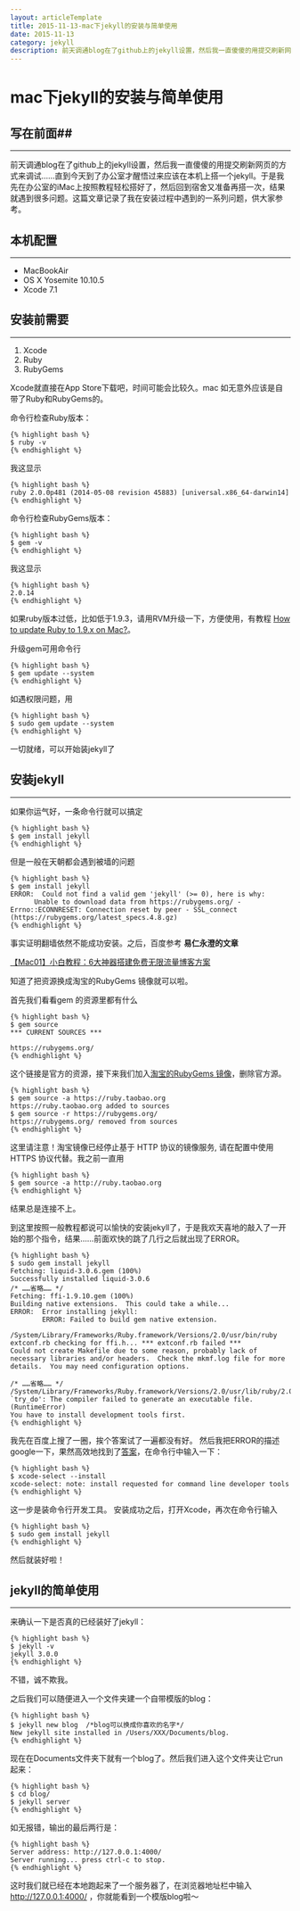 ```yaml
---
layout: articleTemplate
title: 2015-11-13-mac下jekyll的安装与简单使用
date: 2015-11-13
category: jekyll
description: 前天调通blog在了github上的jekyll设置，然后我一直傻傻的用提交刷新网页的方式来调试……直到今天到了办公室才醒悟过来应该在本机上搭一个jekyll。于是我先在办公室的iMac上按照教程轻松搭好了，然后回到宿舍又准备再搭一次，结果就遇到很多问题。这篇文章记录了我在安装过程中遇到的一系列问题，供大家参考。
---
```



# mac下jekyll的安装与简单使用 #

## 写在前面##

----------

前天调通blog在了github上的jekyll设置，然后我一直傻傻的用提交刷新网页的方式来调试……直到今天到了办公室才醒悟过来应该在本机上搭一个jekyll。于是我先在办公室的iMac上按照教程轻松搭好了，然后回到宿舍又准备再搭一次，结果就遇到很多问题。这篇文章记录了我在安装过程中遇到的一系列问题，供大家参考。

## 本机配置 ##

----------

 - MacBookAir
 - OS X Yosemite 10.10.5
 - Xcode 7.1

## 安装前需要 ##

----------

 1. Xcode
 2. Ruby
 2. RubyGems

Xcode就直接在App Store下载吧，时间可能会比较久。mac 如无意外应该是自带了Ruby和RubyGems的。

命令行检查Ruby版本：

    {% highlight bash %}
    $ ruby -v
    {% endhighlight %}

我这显示

    {% highlight bash %}
    ruby 2.0.0p481 (2014-05-08 revision 45883) [universal.x86_64-darwin14]
    {% endhighlight %}

命令行检查RubyGems版本：

    {% highlight bash %}
    $ gem -v
    {% endhighlight %}

我这显示

    {% highlight bash %}
    2.0.14
    {% endhighlight %}

如果ruby版本过低，比如低于1.9.3，请用RVM升级一下，方便使用，有教程 [How to update Ruby to 1.9.x on Mac?](http://stackoverflow.com/questions/3696564/how-to-update-ruby-to-1-9-x-on-mac)。

升级gem可用命令行

    {% highlight bash %}
    $ gem update --system
    {% endhighlight %}

如遇权限问题，用

    {% highlight bash %}
    $ sudo gem update --system
    {% endhighlight %}

一切就绪，可以开始装jekyll了


## 安装jekyll ##

----------

如果你运气好，一条命令行就可以搞定

    {% highlight bash %}
    $ gem install jekyll
    {% endhighlight %}

但是一般在天朝都会遇到被墙的问题

    {% highlight bash %}
    $ gem install jekyll
    ERROR:  Could not find a valid gem 'jekyll' (>= 0), here is why:
          Unable to download data from https://rubygems.org/ - Errno::ECONNRESET: Connection reset by peer - SSL_connect (https://rubygems.org/latest_specs.4.8.gz)
    {% endhighlight %}

事实证明翻墙依然不能成功安装。之后，百度参考 **易仁永澄的文章**

[【Mac01】小白教程：6大神器搭建免费无限流量博客方案](http://www.jianshu.com/p/1d6c56ea886a)

知道了把资源换成淘宝的RubyGems 镜像就可以啦。

首先我们看看gem 的资源里都有什么

    {% highlight bash %}
    $ gem source
    *** CURRENT SOURCES ***
    
    https://rubygems.org/
    {% endhighlight %}

这个链接是官方的资源，接下来我们加入[淘宝的RubyGems 镜像](https://ruby.taobao.org)，删除官方源。

    {% highlight bash %}
    $ gem source -a https://ruby.taobao.org
    https://ruby.taobao.org added to sources
    $ gem source -r https://rubygems.org/
    https://rubygems.org/ removed from sources
    {% endhighlight %}

这里请注意！淘宝镜像已经停止基于 HTTP 协议的镜像服务, 请在配置中使用 HTTPS 协议代替。我之前一直用

    {% highlight bash %}
    $ gem source -a http://ruby.taobao.org
    {% endhighlight %}

结果总是连接不上。

到这里按照一般教程都说可以愉快的安装jekyll了，于是我欢天喜地的敲入了一开始的那个指令，结果……前面欢快的跳了几行之后就出现了ERROR。

    {% highlight bash %}
    $ sudo gem install jekyll
    Fetching: liquid-3.0.6.gem (100%)
    Successfully installed liquid-3.0.6 
    /* ……省略…… */
    Fetching: ffi-1.9.10.gem (100%) 
    Building native extensions.  This could take a while... 
    ERROR:  Error installing jekyll: 
		    ERROR: Failed to build gem native extension.
		    /System/Library/Frameworks/Ruby.framework/Versions/2.0/usr/bin/ruby extconf.rb checking for ffi.h... *** extconf.rb failed ***  
	Could not create Makefile due to some reason, probably lack of necessary libraries and/or headers.  Check the mkmf.log file for more details.  You may need configuration options.
	
    /* ……省略…… */ 
    /System/Library/Frameworks/Ruby.framework/Versions/2.0/usr/lib/ruby/2.0.0/mkmf.rb:434:in `try_do': The compiler failed to generate an executable file. (RuntimeError)
	You have to install development tools first.
	{% endhighlight %}

 我先在百度上搜了一圈，挨个答案试了一遍都没有好。
 然后我把ERROR的描述google一下，果然高效地找到了[答案](_layouts_posts_sitedeployfontimagesjavascriptsstylesheetsresume.pdfabout.htmlindex.htmlportfolio.htmltechblog.html)，在命令行中输入一下：

    {% highlight bash %}
    $ xcode-select --install
    xcode-select: note: install requested for command line developer tools
    {% endhighlight %}

这一步是装命令行开发工具。
安装成功之后，打开Xcode，再次在命令行输入

    {% highlight bash %}
    $ sudo gem install jekyll
    {% endhighlight %}

然后就装好啦！


## jekyll的简单使用 ##

----------

来确认一下是否真的已经装好了jekyll：

    {% highlight bash %}
    $ jekyll -v
    jekyll 3.0.0
    {% endhighlight %}

不错，诚不欺我。

之后我们可以随便进入一个文件夹建一个自带模版的blog：

    {% highlight bash %}
    $ jekyll new blog  /*blog可以换成你喜欢的名字*/
    New jekyll site installed in /Users/XXX/Documents/blog.
    {% endhighlight %}

现在在Documents文件夹下就有一个blog了。然后我们进入这个文件夹让它run起来：

    {% highlight bash %}
    $ cd blog/
    $ jekyll server
    {% endhighlight %}

如无报错，输出的最后两行是：

    {% highlight bash %}
    Server address: http://127.0.0.1:4000/ 
    Server running... press ctrl-c to stop.
    {% endhighlight %}

这时我们就已经在本地跑起来了一个服务器了，在浏览器地址栏中输入 http://127.0.0.1:4000/ ，你就能看到一个模版blog啦～